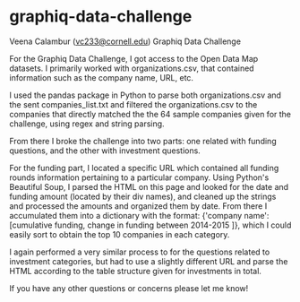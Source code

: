 # graphiq-data-challenge
Veena Calambur
(vc233@cornell.edu)
Graphiq Data Challenge 

For the Graphiq Data Challenge, I got access to the Open Data Map datasets. I primarily worked with organizations.csv, that contained information such as the company name, URL, etc. 

I used the pandas package in Python to parse both organizations.csv and the sent companies_list.txt and filtered the organizations.csv to the companies that directly matched the the 64 sample companies given for the challenge, using regex and string parsing. 

From there I broke the challenge into two parts: one related with funding questions, and the other with investment questions. 

For the funding part, I located a specific URL which contained all funding rounds information pertaining to a particular company. Using Python's Beautiful Soup, I parsed the HTML on this page and looked for the date and funding amount (located by their div names), and cleaned up the strings and processed the amounts and organized them by date. From there I accumulated them into a dictionary with the format: {'company name': [cumulative funding, change in funding between 2014-2015 ]}, which I could easily sort to obtain the top 10 companies in each category. 

I again performed a very similar process to for the questions related to investment categories, but had to use a slightly different URL and parse the HTML according to the table structure given for investments in total. 

If you have any other questions or concerns please let me know! 
